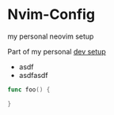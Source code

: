 # Nvim-Config
my personal neovim setup

Part of my personal [dev setup](https://github.com/tsharkey/.dotfiles)

- asdf 
- asdfasdf

```go
func foo() {

}
```

